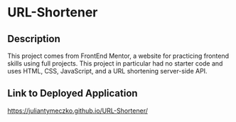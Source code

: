 # URL-Shortener

## Description

This project comes from FrontEnd Mentor, a website for practicing frontend skills using full projects. This project in particular had no starter code and uses HTML, CSS, JavaScript, and a
URL shortening server-side API. 

## Link to Deployed Application

https://juliantymeczko.github.io/URL-Shortener/
